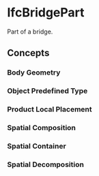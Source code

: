 # IfcBridgePart

Part of a bridge.

## Concepts

### Body Geometry

### Object Predefined Type

### Product Local Placement

### Spatial Composition

### Spatial Container

### Spatial Decomposition
